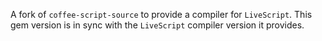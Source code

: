 A fork of `coffee-script-source` to provide a compiler for
`LiveScript`. This gem version is in sync with the `LiveScript`
compiler version it provides.


